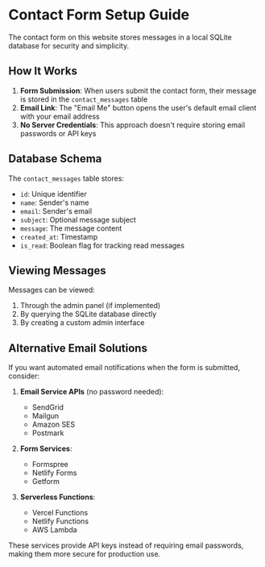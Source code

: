 # Contact Form Setup Guide

The contact form on this website stores messages in a local SQLite database for security and simplicity.

## How It Works

1. **Form Submission**: When users submit the contact form, their message is stored in the `contact_messages` table
2. **Email Link**: The "Email Me" button opens the user's default email client with your email address
3. **No Server Credentials**: This approach doesn't require storing email passwords or API keys

## Database Schema

The `contact_messages` table stores:
- `id`: Unique identifier
- `name`: Sender's name
- `email`: Sender's email
- `subject`: Optional message subject
- `message`: The message content
- `created_at`: Timestamp
- `is_read`: Boolean flag for tracking read messages

## Viewing Messages

Messages can be viewed:
1. Through the admin panel (if implemented)
2. By querying the SQLite database directly
3. By creating a custom admin interface

## Alternative Email Solutions

If you want automated email notifications when the form is submitted, consider:

1. **Email Service APIs** (no password needed):
   - SendGrid
   - Mailgun
   - Amazon SES
   - Postmark

2. **Form Services**:
   - Formspree
   - Netlify Forms
   - Getform

3. **Serverless Functions**:
   - Vercel Functions
   - Netlify Functions
   - AWS Lambda

These services provide API keys instead of requiring email passwords, making them more secure for production use.